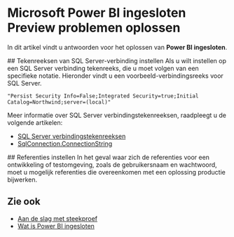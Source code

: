 <properties
   pageTitle="Microsoft Power BI ingesloten Preview problemen oplossen"
   description="Microsoft Power BI ingesloten Preview problemen oplossen"
   services="power-bi-embedded"
   documentationCenter=""
   authors="guyinacube"
   manager="erikre"
   editor=""
   tags=""/>
<tags
   ms.service="power-bi-embedded"
   ms.devlang="NA"
   ms.topic="article"
   ms.tgt_pltfrm="NA"
   ms.workload="powerbi"
   ms.date="10/04/2016"
   ms.author="asaxton"/>

# <a name="microsoft-power-bi-embedded-preview-troubleshooting"></a>Microsoft Power BI ingesloten Preview problemen oplossen
In dit artikel vindt u antwoorden voor het oplossen van **Power BI ingesloten**.

<a name="connection-string"/>
## <a name="setting-sql-server-connection-strings"></a>Tekenreeksen van SQL Server-verbinding instellen
Als u wilt instellen op een SQL Server verbinding tekenreeks, die u moet volgen van een specifieke notatie. Hieronder vindt u een voorbeeld-verbindingsreeks voor SQL Server.

```
"Persist Security Info=False;Integrated Security=true;Initial Catalog=Northwind;server=(local)"
```

Meer informatie over SQL Server verbindingstekenreeksen, raadpleegt u de volgende artikelen:

-   [SQL Server verbindingstekenreeksen](https://msdn.microsoft.com/library/jj653752.aspx)
-   [SqlConnection.ConnectionString](https://msdn.microsoft.com/library/system.data.sqlclient.sqlconnection.connectionstring.aspx)

<a name="credentials"/>
## <a name="setting-credentials"></a>Referenties instellen
In het geval waar zich de referenties voor een ontwikkeling of testomgeving, zoals de gebruikersnaam en wachtwoord, moet u mogelijk referenties die overeenkomen met een oplossing productie bijwerken.

## <a name="see-also"></a>Zie ook
- [Aan de slag met steekproef](power-bi-embedded-get-started-sample.md)
- [Wat is Power BI ingesloten](power-bi-embedded-what-is-power-bi-embedded.md)

